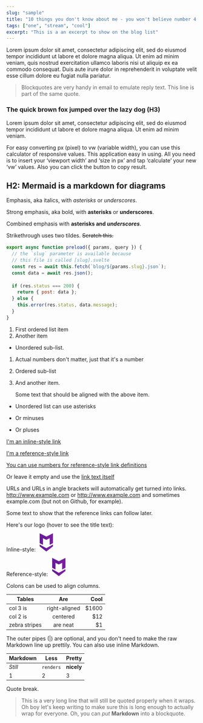 ```yaml
---
slug: "sample"
title: "10 things you don't know about me - you won't believe number 4!"
tags: ["one", "stream", "cool"]
excerpt: "This is a an excerpt to show on the blog list"
---
```


Lorem ipsum dolor sit amet, consectetur adipiscing elit, sed do eiusmod tempor incididunt ut labore et dolore magna aliqua. Ut enim ad minim veniam, quis nostrud exercitation ullamco laboris nisi ut aliquip ex ea commodo consequat. Duis aute irure dolor in reprehenderit in voluptate velit esse cillum dolore eu fugiat nulla pariatur.

> Blockquotes are very handy in email to emulate reply text.
> This line is part of the same quote.

### The quick brown fox jumped over the lazy dog (H3)

Lorem ipsum dolor sit amet, consectetur adipiscing elit, sed do eiusmod tempor incididunt ut labore et dolore magna aliqua. Ut enim ad minim veniam.

For easy converting px (pixel) to vw (variable width), you can use this calculator of responsive values. This application easy in using. All you need is to insert your ‘viewport width’ and ‘size in px’ and tap ‘calculate’ your new ‘vw’ values. Also you can click the button to copy result.

## H2: Mermaid is a markdown for diagrams

Emphasis, aka italics, with _asterisks_ or _underscores_.

Strong emphasis, aka bold, with **asterisks** or **underscores**.

Combined emphasis with **asterisks and _underscores_**.

Strikethrough uses two tildes. ~~Scratch this.~~

```javascript
export async function preload({ params, query }) {
  // the `slug` parameter is available because
  // this file is called [slug].svelte
  const res = await this.fetch(`blog/${params.slug}.json`);
  const data = await res.json();

  if (res.status === 200) {
    return { post: data };
  } else {
    this.error(res.status, data.message);
  }
}
```

1. First ordered list item
2. Another item

- Unordered sub-list.

1. Actual numbers don't matter, just that it's a number
1. Ordered sub-list
1. And another item.

   Some text that should be aligned with the above item.

- Unordered list can use asterisks

* Or minuses

- Or pluses

[I'm an inline-style link](https://www.google.com)

[I'm a reference-style link][arbitrary case-insensitive reference text]

[You can use numbers for reference-style link definitions][1]

Or leave it empty and use the [link text itself]

URLs and URLs in angle brackets will automatically get turned into links.
http://www.example.com or <http://www.example.com> and sometimes
example.com (but not on Github, for example).

Some text to show that the reference links can follow later.

[arbitrary case-insensitive reference text]: https://www.mozilla.org
[1]: http://slashdot.org
[link text itself]: http://www.reddit.com

Here's our logo (hover to see the title text):

Inline-style:
![alt text](https://github.com/adam-p/markdown-here/raw/master/src/common/images/icon48.png "Logo Title Text 1")

Reference-style:
![alt text][logo]

[logo]: https://github.com/adam-p/markdown-here/raw/master/src/common/images/icon48.png "Logo Title Text 2"

Colons can be used to align columns.

| Tables        |      Are      |   Cool |
| ------------- | :-----------: | -----: |
| col 3 is      | right-aligned | \$1600 |
| col 2 is      |   centered    |   \$12 |
| zebra stripes |   are neat    |    \$1 |

The outer pipes (|) are optional, and you don't need to make the raw Markdown line up prettily. You can also use inline Markdown.

| Markdown | Less      | Pretty     |
| -------- | --------- | ---------- |
| _Still_  | `renders` | **nicely** |
| 1        | 2         | 3          |

Quote break.

> This is a very long line that will still be quoted properly when it wraps. Oh boy let's keep writing to make sure this is long enough to actually wrap for everyone. Oh, you can _put_ **Markdown** into a blockquote.

